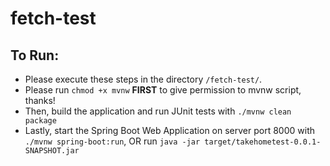 # fetch-test
## To Run:
- Please execute these steps in the directory ```/fetch-test/```.
- Please run ```chmod +x mvnw``` **FIRST** to give permission to mvnw script, thanks!
- Then, build the application and run JUnit tests with ```./mvnw clean package```
- Lastly, start the Spring Boot Web Application on server port 8000 with ```./mvnw spring-boot:run```, OR run ```java -jar target/takehometest-0.0.1-SNAPSHOT.jar```
    